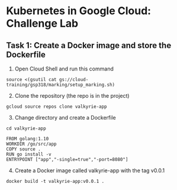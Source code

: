 # Kubernetes in Google Cloud: Challenge Lab
## Task 1: Create a Docker image and store the Dockerfile
1. Open Cloud Shell and run this command
```
source <(gsutil cat gs://cloud-training/gsp318/marking/setup_marking.sh)
```
2. Clone the repository (the repo is in the project)
```
gcloud source repos clone valkyrie-app
```
3. Change directory and create a Dockerfile
```
cd valkyrie-app
```
```
FROM golang:1.10
WORKDIR /go/src/app
COPY source .
RUN go install -v
ENTRYPOINT ["app","-single=true","-port=8080"]
```
4. Create a Docker image called valkyrie-app with the tag v0.0.1
```
docker build -t valkyrie-app:v0.0.1 .
```
